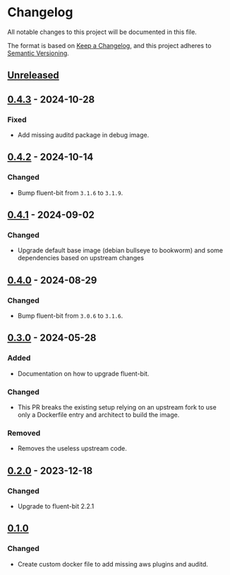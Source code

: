 # Changelog

All notable changes to this project will be documented in this file.

The format is based on [Keep a Changelog](https://keepachangelog.com/en/1.0.0/),
and this project adheres to [Semantic Versioning](https://semver.org/spec/v2.0.0.html).

## [Unreleased]

## [0.4.3] - 2024-10-28

### Fixed

- Add missing auditd package in debug image.

## [0.4.2] - 2024-10-14

### Changed

- Bump fluent-bit from `3.1.6` to `3.1.9`.

## [0.4.1] - 2024-09-02

### Changed

- Upgrade default base image (debian bullseye to bookworm) and some dependencies based on upstream changes

## [0.4.0] - 2024-08-29

### Changed

- Bump fluent-bit from `3.0.6` to `3.1.6`.

## [0.3.0] - 2024-05-28

### Added

- Documentation on how to upgrade fluent-bit.

### Changed

- This PR breaks the existing setup relying on an upstream fork to use only a Dockerfile entry and architect to build the image.

### Removed

- Removes the useless upstream code.

## [0.2.0] - 2023-12-18

### Changed

- Upgrade to fluent-bit 2.2.1

## [0.1.0]

### Changed

- Create custom docker file to add missing aws plugins and auditd.

[Unreleased]: https://github.com/giantswarm/fluent-bit/compare/v0.4.3...HEAD
[0.4.3]: https://github.com/giantswarm/fluent-bit/compare/v0.4.2...v0.4.3
[0.4.2]: https://github.com/giantswarm/fluent-bit/compare/v0.4.1...v0.4.2
[0.4.1]: https://github.com/giantswarm/fluent-bit/compare/v0.4.0...v0.4.1
[0.4.0]: https://github.com/giantswarm/fluent-bit/compare/v0.3.0...v0.4.0
[0.3.0]: https://github.com/giantswarm/fluent-bit/compare/v0.2.0...v0.3.0
[0.2.0]: https://github.com/giantswarm/fluent-bit/compare/v0.1.0...v0.2.0
[0.1.0]: https://github.com/giantswarm/fluent-bit/releases/tag/v0.1.0
